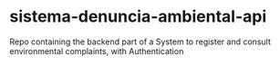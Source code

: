 # sistema-denuncia-ambiental-api
Repo containing the backend part of a System to register and consult environmental complaints, with Authentication
